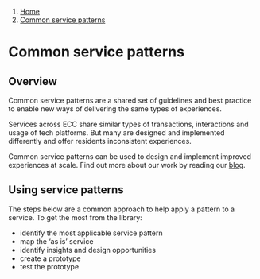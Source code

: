 1.  [Home](/docs/core/contents)
2.	[Common service patterns](#)

# Common service patterns

## Overview
Common service patterns are a shared set of guidelines and best practice to enable new ways of delivering the same types of experiences.

Services across ECC share similar types of transactions, interactions and usage of tech platforms. But many are designed and implemented differently and offer residents inconsistent experiences.

Common service patterns can be used to design and implement improved experiences at scale. 
Find out more about our work by reading our [blog](https://servicedesign.blog.essex.gov.uk/tag/service-patterns/).

## Using service patterns

The steps below are a common approach to help apply a pattern to a service. To get the most from the library:

* identify the most applicable service pattern
* map the ‘as is’ service
* identify insights and design opportunities
* create a prototype
* test the prototype
